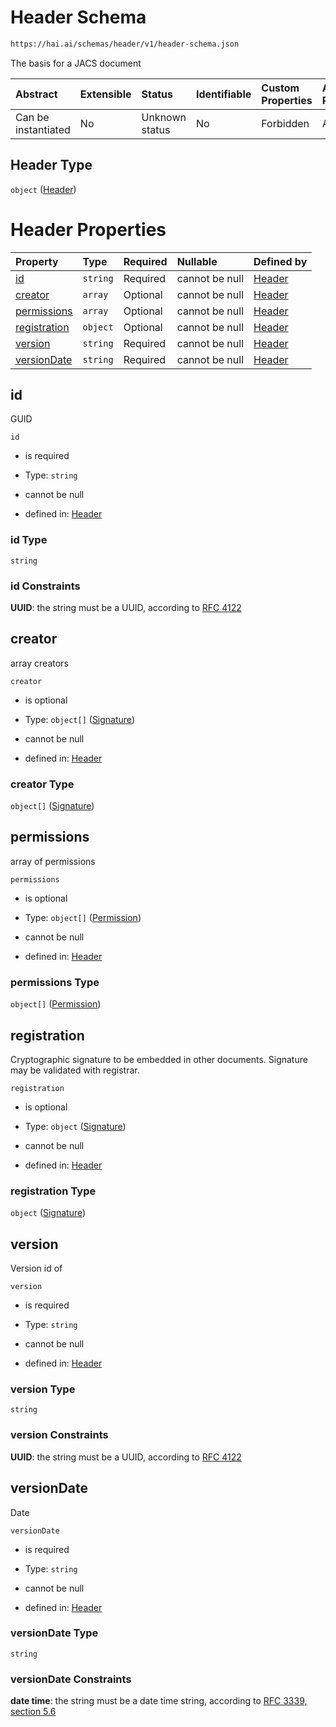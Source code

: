 # Header Schema

```txt
https://hai.ai/schemas/header/v1/header-schema.json
```

The basis for a JACS document

| Abstract            | Extensible | Status         | Identifiable | Custom Properties | Additional Properties | Access Restrictions | Defined In                                                                              |
| :------------------ | :--------- | :------------- | :----------- | :---------------- | :-------------------- | :------------------ | :-------------------------------------------------------------------------------------- |
| Can be instantiated | No         | Unknown status | No           | Forbidden         | Allowed               | none                | [header.schema.json](../../schemas/header/v1/header.schema.json "open original schema") |

## Header Type

`object` ([Header](header.md))

# Header Properties

| Property                      | Type     | Required | Nullable       | Defined by                                                                                                               |
| :---------------------------- | :------- | :------- | :------------- | :----------------------------------------------------------------------------------------------------------------------- |
| [id](#id)                     | `string` | Required | cannot be null | [Header](header-properties-id.md "https://hai.ai/schemas/header/v1/header-schema.json#/properties/id")                   |
| [creator](#creator)           | `array`  | Optional | cannot be null | [Header](header-properties-creator.md "https://hai.ai/schemas/header/v1/header-schema.json#/properties/creator")         |
| [permissions](#permissions)   | `array`  | Optional | cannot be null | [Header](header-properties-permissions.md "https://hai.ai/schemas/header/v1/header-schema.json#/properties/permissions") |
| [registration](#registration) | `object` | Optional | cannot be null | [Header](signature.md "https://hai.ai/schemas/components/signature/v1/signature-schema.json#/properties/registration")   |
| [version](#version)           | `string` | Required | cannot be null | [Header](header-properties-version.md "https://hai.ai/schemas/header/v1/header-schema.json#/properties/version")         |
| [versionDate](#versiondate)   | `string` | Required | cannot be null | [Header](header-properties-versiondate.md "https://hai.ai/schemas/header/v1/header-schema.json#/properties/versionDate") |

## id

GUID

`id`

*   is required

*   Type: `string`

*   cannot be null

*   defined in: [Header](header-properties-id.md "https://hai.ai/schemas/header/v1/header-schema.json#/properties/id")

### id Type

`string`

### id Constraints

**UUID**: the string must be a UUID, according to [RFC 4122](https://tools.ietf.org/html/rfc4122 "check the specification")

## creator

array creators

`creator`

*   is optional

*   Type: `object[]` ([Signature](signature.md))

*   cannot be null

*   defined in: [Header](header-properties-creator.md "https://hai.ai/schemas/header/v1/header-schema.json#/properties/creator")

### creator Type

`object[]` ([Signature](signature.md))

## permissions

array of permissions

`permissions`

*   is optional

*   Type: `object[]` ([Permission](permission.md))

*   cannot be null

*   defined in: [Header](header-properties-permissions.md "https://hai.ai/schemas/header/v1/header-schema.json#/properties/permissions")

### permissions Type

`object[]` ([Permission](permission.md))

## registration

Cryptographic signature to be embedded in other documents. Signature may be validated with registrar.

`registration`

*   is optional

*   Type: `object` ([Signature](signature.md))

*   cannot be null

*   defined in: [Header](signature.md "https://hai.ai/schemas/components/signature/v1/signature-schema.json#/properties/registration")

### registration Type

`object` ([Signature](signature.md))

## version

Version id of

`version`

*   is required

*   Type: `string`

*   cannot be null

*   defined in: [Header](header-properties-version.md "https://hai.ai/schemas/header/v1/header-schema.json#/properties/version")

### version Type

`string`

### version Constraints

**UUID**: the string must be a UUID, according to [RFC 4122](https://tools.ietf.org/html/rfc4122 "check the specification")

## versionDate

Date

`versionDate`

*   is required

*   Type: `string`

*   cannot be null

*   defined in: [Header](header-properties-versiondate.md "https://hai.ai/schemas/header/v1/header-schema.json#/properties/versionDate")

### versionDate Type

`string`

### versionDate Constraints

**date time**: the string must be a date time string, according to [RFC 3339, section 5.6](https://tools.ietf.org/html/rfc3339 "check the specification")
